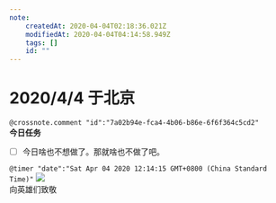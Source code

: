 ```yaml
---
note:
    createdAt: 2020-04-04T02:18:36.021Z
    modifiedAt: 2020-04-04T04:14:58.949Z
    tags: []
    id: ""
---
```

# 2020/4/4 于北京

`@crossnote.comment "id":"7a02b94e-fca4-4b06-b86e-6f6f364c5cd2"`  
**今日任务**

* [ ] 今日啥也不想做了。那就啥也不做了吧。  

`@timer "date":"Sat Apr 04 2020 12:14:15 GMT+0800 (China Standard Time)"`
![](https://i.loli.net/2020/04/04/DmzLJdqkVUtK8F6.jpg)  
向英雄们致敬

